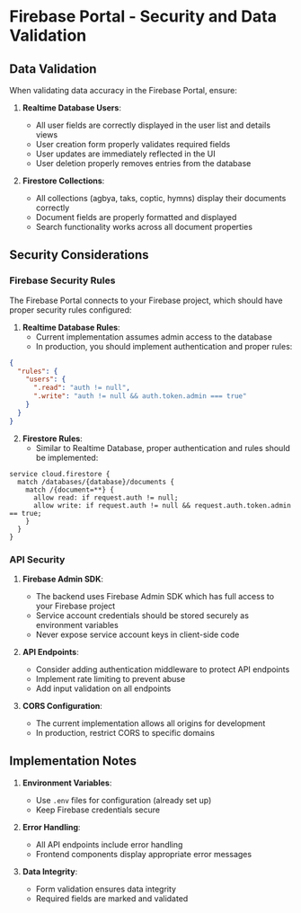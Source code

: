 # Firebase Portal - Security and Data Validation

## Data Validation

When validating data accuracy in the Firebase Portal, ensure:

1. **Realtime Database Users**:
   - All user fields are correctly displayed in the user list and details views
   - User creation form properly validates required fields
   - User updates are immediately reflected in the UI
   - User deletion properly removes entries from the database

2. **Firestore Collections**:
   - All collections (agbya, taks, coptic, hymns) display their documents correctly
   - Document fields are properly formatted and displayed
   - Search functionality works across all document properties

## Security Considerations

### Firebase Security Rules

The Firebase Portal connects to your Firebase project, which should have proper security rules configured:

1. **Realtime Database Rules**:
   - Current implementation assumes admin access to the database
   - In production, you should implement authentication and proper rules:

```json
{
  "rules": {
    "users": {
      ".read": "auth != null",
      ".write": "auth != null && auth.token.admin === true"
    }
  }
}
```

2. **Firestore Rules**:
   - Similar to Realtime Database, proper authentication and rules should be implemented:

```
service cloud.firestore {
  match /databases/{database}/documents {
    match /{document=**} {
      allow read: if request.auth != null;
      allow write: if request.auth != null && request.auth.token.admin == true;
    }
  }
}
```

### API Security

1. **Firebase Admin SDK**:
   - The backend uses Firebase Admin SDK which has full access to your Firebase project
   - Service account credentials should be stored securely as environment variables
   - Never expose service account keys in client-side code

2. **API Endpoints**:
   - Consider adding authentication middleware to protect API endpoints
   - Implement rate limiting to prevent abuse
   - Add input validation on all endpoints

3. **CORS Configuration**:
   - The current implementation allows all origins for development
   - In production, restrict CORS to specific domains

## Implementation Notes

1. **Environment Variables**:
   - Use `.env` files for configuration (already set up)
   - Keep Firebase credentials secure

2. **Error Handling**:
   - All API endpoints include error handling
   - Frontend components display appropriate error messages

3. **Data Integrity**:
   - Form validation ensures data integrity
   - Required fields are marked and validated
